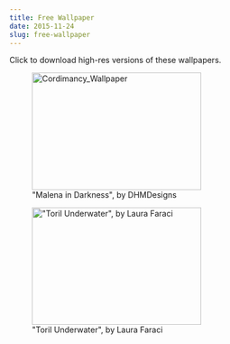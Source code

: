```yaml
---
title: Free Wallpaper
date: 2015-11-24
slug: free-wallpaper
---
```

Click to download high-res versions of these wallpapers.

<figure><a href="https://sivanea.com/wp-content/uploads/2015/11/cordimancy_wallpaper.jpg"><img class="wp-image-6983 size-medium" src="https://sivanea.com/wp-content/uploads/2015/11/cordimancy_wallpaper.jpg?w=300" alt="Cordimancy_Wallpaper" width="300" height="208" /></a><figcaption>"Malena in Darkness", by DHMDesigns</figcaption></figure>

<figure><a href="https://sivanea.com/wp-content/uploads/2015/11/cordimancy_landscape.jpg"><img class="wp-image-6986 size-medium" src="https://sivanea.com/wp-content/uploads/2015/11/cordimancy_landscape.jpg?w=300" alt="&quot;Toril Underwater&quot;, by Laura Faraci" width="300" height="208" /></a><figcaption>"Toril Underwater", by Laura Faraci</figcaption></figure>